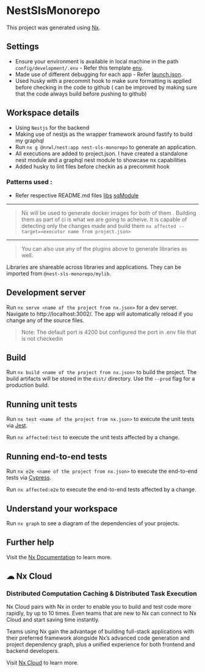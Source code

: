 # NestSlsMonorepo

This project was generated using [Nx](https://nx.dev). 

## Settings

-   Ensure your environment is available in local machine in the path `config/development/.env` - Refer this template [env](env-template/template.json).
-   Made use of different debugging for each app - Refer [launch.json](apps/sq-module/README.md).
-   Used husky with a precommit hook to make sure formatting is applied before checking in the code to github ( can be improved by making sure that the code always build before pushing to github)

## Workspace details

-   Using `Nestjs` for the backend
-   Making use of nestjs as the wrapper framework around fastify to build my graphql
-   Run `nx g @nrwl/nest:app nest-sls-monorepo` to generate an application.
-   All executions are added to project.json. I have created a standalone nest module and a graphql nest module to showcase nx capabilities
-   Added husky to lint files before checkin as a precommit hook

### Patterns used :

-   Refer respective README.md files [libs](libs/common/README.md) [sqModule](apps/sq-module/README.md)

---

> Nx will be used to generate docker images for both of them . Building them as part of ci is what we are going to acheive. It is capable of detecting only the changes made and build them `nx affected --target=<executor name from project.json>`

---

> You can also use any of the plugins above to generate libraries as well.

Libraries are shareable across libraries and applications. They can be imported from `@nest-sls-monorepo/mylib`.

## Development server

Run `nx serve <name of the project from nx.json>` for a dev server. Navigate to http://localhost:3002/. The app will automatically reload if you change any of the source files.

> Note: The default port is 4200 but configured the port in .env file that is not checkedin

## Build

Run `nx build <name of the project from nx.json>` to build the project. The build artifacts will be stored in the `dist/` directory. Use the `--prod` flag for a production build.

## Running unit tests

Run `nx test <name of the project from nx.json>` to execute the unit tests via [Jest](https://jestjs.io).

Run `nx affected:test` to execute the unit tests affected by a change.

## Running end-to-end tests

Run `nx e2e <name of the project from nx.json>` to execute the end-to-end tests via [Cypress](https://www.cypress.io).

Run `nx affected:e2e` to execute the end-to-end tests affected by a change.

## Understand your workspace

Run `nx graph` to see a diagram of the dependencies of your projects.

## Further help

Visit the [Nx Documentation](https://nx.dev) to learn more.

## ☁ Nx Cloud

### Distributed Computation Caching & Distributed Task Execution

Nx Cloud pairs with Nx in order to enable you to build and test code more rapidly, by up to 10 times. Even teams that are new to Nx can connect to Nx Cloud and start saving time instantly.

Teams using Nx gain the advantage of building full-stack applications with their preferred framework alongside Nx’s advanced code generation and project dependency graph, plus a unified experience for both frontend and backend developers.

Visit [Nx Cloud](https://nx.app/) to learn more.
